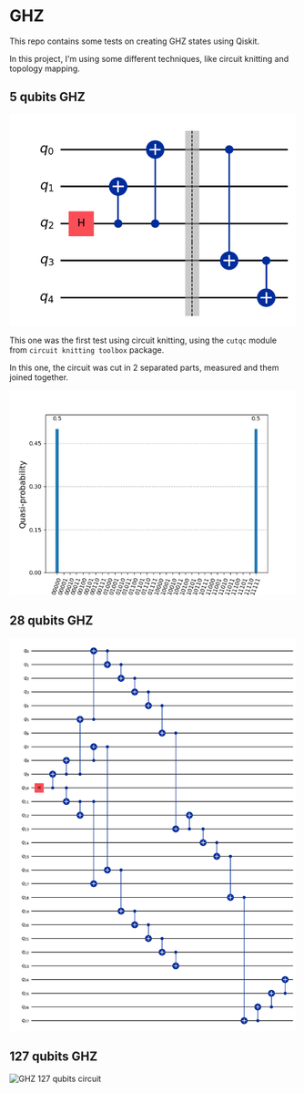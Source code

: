 # GHZ

This repo contains some tests on creating GHZ states using Qiskit.

In this project, I'm using some different techniques, like circuit knitting and topology mapping.

## 5 qubits GHZ

![GHZ 5 qubits circuit](./5-qubits-GHZ-circuit.png)

This one was the first test using circuit knitting, using the `cutqc` module from `circuit knitting toolbox` package.

In this one, the circuit was cut in 2 separated parts, measured and them joined together.

![GHZ 5 qubits dists](./5-qubits-GHZ-circuit-cutting-test.png)

## 28 qubits GHZ

![GHZ 28 qubits circuit](./28-qubits-GHZ-circuit.png)

## 127 qubits GHZ

![GHZ 127 qubits circuit](./127-qubits-GHZ-circuit.png)
